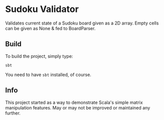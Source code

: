 # Sudoku Validator

Validates current state of a Sudoku board given as a 2D array.
Empty cells can be given as None & fed to BoardParser.

## Build
To build the project, simply type:
```
sbt
```
You need to have `sbt` installed, of course.

## Info
This project started as a way to demonstrate Scala's simple matrix 
manipulation features. May or may not be improved or maintained any further.
